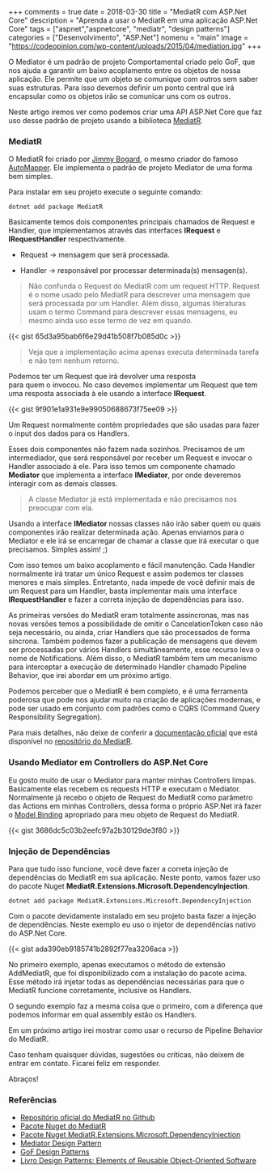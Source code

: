 +++
comments = true
date = 2018-03-30
title = "MediatR com ASP.Net Core"
description = "Aprenda a usar o MediatR em uma aplicação ASP.Net Core"
tags = ["aspnet","aspnetcore", "mediatr", "design patterns"]
categories = ["Desenvolvimento", "ASP.Net"]
nomenu = "main"
image = "https://codeopinion.com/wp-content/uploads/2015/04/mediation.jpg"
+++

O Mediator é um padrão de projeto Comportamental criado pelo GoF, que nos ajuda a garantir um baixo acoplamento entre os objetos de nossa aplicação. Ele permite que um objeto se comunique com outros sem saber suas estruturas. Para isso devemos definir um ponto central que irá encapsular como os objetos irão se comunicar uns com os outros.

Neste artigo iremos ver como podemos criar uma API ASP.Net Core que faz uso desse padrão de projeto usando a biblioteca [MediatR](https://github.com/jbogard/MediatR).

### MediatR

O MediatR foi criado por [Jimmy Bogard](https://jimmybogard.com/), o mesmo criador do famoso [AutoMapper](https://github.com/jbogard/AutoMapper). Ele implementa o padrão de projeto Mediator de uma forma bem simples.

Para instalar em seu projeto execute o seguinte comando:

    dotnet add package MediatR

Basicamente temos dois componentes principais chamados de Request e Handler, que implementamos através das interfaces **IRequest** e **IRequestHandler<TRequest>** respectivamente.

* Request → mensagem que será processada.

* Handler → responsável por processar determinada(s) mensagen(s).

> Não confunda o Request do MediatR com um request HTTP. Request é o nome usado pelo MediatR para descrever uma mensagem que será processada por um Handler. Além disso, algumas literaturas usam o termo Command para descrever essas mensagens, eu mesmo ainda uso esse termo de vez em quando.

{{< gist 65d3a95bab6f6e29d41b508f7b085d0c >}}

> Veja que a implementação acima apenas executa determinada tarefa e não tem nenhum retorno.

Podemos ter um Request que irá devolver uma resposta para quem o invocou. No caso devemos implementar um Request que tem uma resposta associada à ele usando a interface **IRequest<TResponse>**.

{{< gist 9f901e1a931e9e99050688673f75ee09 >}}

Um Request normalmente contém propriedades que são usadas para fazer o input dos dados para os Handlers.

Esses dois componentes não fazem nada sozinhos. Precisamos de um intermediador, que será responsável por receber um Request e invocar o Handler associado á ele. Para isso temos um componente chamado **Mediator** que implementa a interface **IMediator**, por onde deveremos interagir com as demais classes.

> A classe Mediator já está implementada e não precisamos nos preocupar com ela.

Usando a interface **IMediator** nossas classes não irão saber quem ou quais componentes irão realizar determinada ação. Apenas enviamos para o Mediator e ele irá se encarregar de chamar a classe que irá executar o que precisamos. Simples assim! ;)

Com isso temos um baixo acoplamento e fácil manutenção. Cada Handler normalmente irá tratar um único Request e assim podemos ter classes menores e mais simples. Entretanto, nada impede de você definir mais de um Request para um Handler, basta implementar mais uma interface **IRequestHandler** e fazer a correta injeção de dependências para isso.

As primeiras versões do MediatR eram totalmente assíncronas, mas nas novas versões temos a possibilidade de omitir o CancelationToken caso não seja necessário, ou ainda, criar Handlers que são processados de forma síncrona. Também podemos fazer a publicação de mensagens que devem ser processadas por vários Handlers simultâneamente, esse recurso leva o nome de Notifications. Além disso, o MediatR também tem um mecanismo para interceptar a execução de determinado Handler chamado Pipeline Behavior, que irei abordar em um próximo artigo.

Podemos perceber que o MediatR é bem completo, e é uma ferramenta poderosa que pode nos ajudar muito na criação de aplicações modernas, e pode ser usado em conjunto com padrões como o CQRS (Command Query Responsibility Segregation).

Para mais detalhes, não deixe de conferir a [documentação oficial](https://github.com/jbogard/MediatR/wiki) que está disponível no [repositório do MediatR](https://github.com/jbogard/MediatR).

### Usando Mediator em Controllers do ASP.Net Core

Eu gosto muito de usar o Mediator para manter minhas Controllers limpas. Basicamente elas recebem os requests HTTP e executam o Mediator. Normalmente já recebo o objeto de Request do MediatR como parâmetro das Actions em minhas Controllers, dessa forma o próprio ASP.Net irá fazer o [Model Binding](https://docs.microsoft.com/en-us/aspnet/core/mvc/models/model-binding) apropriado para meu objeto de Request do MediatR.

{{< gist 3686dc5c03b2eefc97a2b30129de3f80 >}}

### Injeção de Dependências

Para que tudo isso funcione, você deve fazer a correta injeção de dependências do MediatR em sua aplicação. Neste ponto, vamos fazer uso do pacote Nuget **MediatR.Extensions.Microsoft.DependencyInjection**.

    dotnet add package MediatR.Extensions.Microsoft.DependencyInjection

Com o pacote devidamente instalado em seu projeto basta fazer a injeção de dependências. Neste exemplo eu uso o injetor de dependências nativo do ASP.Net Core.

{{< gist ada390eb9185741b2892f77ea3206aca >}}

No primeiro exemplo, apenas executamos o método de extensão AddMediatR, que foi disponibilizado com a instalação do pacote acima. Esse método irá injetar todas as dependências necessárias para que o MediatR funcione corretamente, inclusive os Handlers.

O segundo exemplo faz a mesma coisa que o primeiro, com a diferença que podemos informar em qual assembly estão os Handlers.

Em um próximo artigo irei mostrar como usar o recurso de Pipeline Behavior do MediatR.

Caso tenham quaisquer dúvidas, sugestões ou críticas, não deixem de entrar em contato. Ficarei feliz em responder.

Abraços!

### Referências

* [Repositório oficial do MediatR no Github](https://github.com/jbogard/MediatR)
* [Pacote Nuget do MediatR](https://www.nuget.org/packages/MediatR)
* [Pacote Nuget MediatR.Extensions.Microsoft.DependencyInjection](https://www.nuget.org/packages/MediatR.Extensions.Microsoft.DependencyInjection/)
* [Mediator Design Pattern](http://www.dofactory.com/net/mediator-design-pattern)
* [GoF Design Patterns](http://www.dofactory.com/net/design-patterns)
* [Livro Design Patterns: Elements of Reusable Object-Oriented Software](https://www.amazon.com.br/Design-Patterns-Elements-Reusable-Object-Oriented/dp/0201633612)
